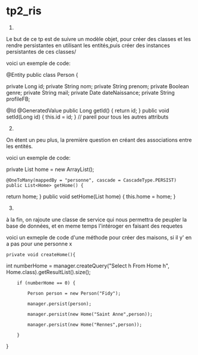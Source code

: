 tp2_ris
=======

1)
Le but de ce tp est de suivre un modèle objet, pour créer des classes et les rendre persistantes en utilisant les entités,puis créer des instances persistantes de ces classes/

voici un exemple de code:

@Entity
public class Person {


private Long id;
private String nom;
private String prenom;
private Boolean genre;
private String mail;
private Date dateNaissance;
private String profileFB;


@Id
@GeneratedValue
public Long getId() {
return id;
}
public void setId(Long id) {
this.id = id;
}
// pareil pour tous les autres attributs 

2) 
On étent un peu plus, la première question en créant des associations entre les entités.


voici un exemple de code:

private List<Home> home = new ArrayList<Home>();

	@OneToMany(mappedBy = "personne", cascade = CascadeType.PERSIST)
    public List<Home> getHome() {
return home;
}
public void setHome(List<Home> home) {
this.home = home;
}



3)
à la fin, on rajoute une classe de service qui nous permettra de peupler la base de données, et en meme temps l'intéroger en faisant des requetes


voici un exmeple de code d'une méthode pour créer des maisons, si il y' en a pas pour une personne x

	private void createHome(){

int numberHome = manager.createQuery("Select h From Home h", Home.class).getResultList().size();

        if (numberHome == 0) {

            Person person = new Person("Fidy");

            manager.persist(person);

            manager.persist(new Home("Saint Anne",person));

            manager.persist(new Home("Rennes",person));

        }



}


